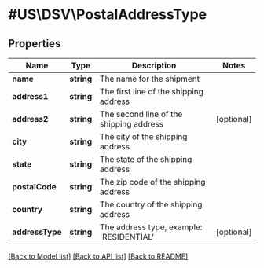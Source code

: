 # #US\DSV\PostalAddressType

## Properties

Name | Type | Description | Notes
------------ | ------------- | ------------- | -------------
**name** | **string** | The name for the shipment |
**address1** | **string** | The first line of the shipping address |
**address2** | **string** | The second line of the shipping address | [optional]
**city** | **string** | The city of the shipping address |
**state** | **string** | The state of the shipping address |
**postalCode** | **string** | The zip code of the shipping address |
**country** | **string** | The country of the shipping address |
**addressType** | **string** | The address type, example: 'RESIDENTIAL' | [optional]


[[Back to Model list]](../) [[Back to API list]](../../Api/US/DSV) [[Back to README]](../../README.md)
